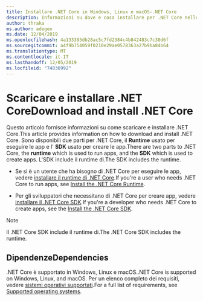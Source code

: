 ```yaml
---
title: Installare .NET Core in Windows, Linux e macOS-.NET Core
description: Informazioni su dove e cosa installare per .NET Core nelle versioni Windows, Linux e macOS. Individuare le dipendenze necessarie per lo sviluppo, la distribuzione e l'esecuzione di app .NET Core.
author: thraka
ms.author: adegeo
ms.date: 12/04/2019
ms.openlocfilehash: 4a133393db28ac5c7fd2384c4b842483c7c30d6f
ms.sourcegitcommit: a4f9b754059f0210e29ae0578363a27b9ba84b64
ms.translationtype: MT
ms.contentlocale: it-IT
ms.lasthandoff: 12/05/2019
ms.locfileid: "74836992"
---
```

# <a name="download-and-install-net-core"></a><span data-ttu-id="c4196-104">Scaricare e installare .NET Core</span><span class="sxs-lookup"><span data-stu-id="c4196-104">Download and install .NET Core</span></span>

<span data-ttu-id="c4196-105">Questo articolo fornisce informazioni su come scaricare e installare .NET Core.</span><span class="sxs-lookup"><span data-stu-id="c4196-105">This article provides information on how to download and install .NET Core.</span></span> <span data-ttu-id="c4196-106">Sono disponibili due parti per .NET Core, il **Runtime** usato per eseguire le app e l' **SDK** usato per creare le app.</span><span class="sxs-lookup"><span data-stu-id="c4196-106">There are two parts to .NET Core, the **runtime** which is used to run apps, and the **SDK** which is used to create apps.</span></span> <span data-ttu-id="c4196-107">L'SDK include il runtime di.</span><span class="sxs-lookup"><span data-stu-id="c4196-107">The SDK includes the runtime.</span></span>

- <span data-ttu-id="c4196-108">Se si è un utente che ha bisogno di .NET Core per eseguire le app, vedere [installare il runtime di .NET Core](runtime.md).</span><span class="sxs-lookup"><span data-stu-id="c4196-108">If you're a user who needs .NET Core to run apps, see [Install the .NET Core Runtime](runtime.md).</span></span>

- <span data-ttu-id="c4196-109">Per gli sviluppatori che necessitano di .NET Core per creare app, vedere [installare il .NET Core SDK](sdk.md).</span><span class="sxs-lookup"><span data-stu-id="c4196-109">If you're a developer who needs .NET Core to create apps, see the [Install the .NET Core SDK](sdk.md).</span></span>

> [!NOTE]
> <span data-ttu-id="c4196-110">Il .NET Core SDK include il runtime di.</span><span class="sxs-lookup"><span data-stu-id="c4196-110">The .NET Core SDK includes the runtime.</span></span>

## <a name="dependencies"></a><span data-ttu-id="c4196-111">Dipendenze</span><span class="sxs-lookup"><span data-stu-id="c4196-111">Dependencies</span></span>

<span data-ttu-id="c4196-112">.NET Core è supportato in Windows, Linux e macOS.</span><span class="sxs-lookup"><span data-stu-id="c4196-112">.NET Core is supported on Windows, Linux, and macOS.</span></span> <span data-ttu-id="c4196-113">Per un elenco completo dei requisiti, vedere [sistemi operativi supportati](dependencies.md).</span><span class="sxs-lookup"><span data-stu-id="c4196-113">For a full list of requirements, see [Supported operating systems](dependencies.md).</span></span>

